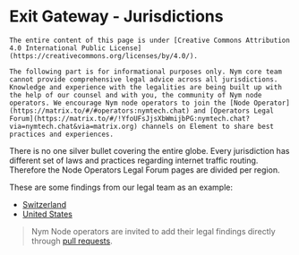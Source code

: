 # Exit Gateway - Jurisdictions

```admonish info
The entire content of this page is under [Creative Commons Attribution 4.0 International Public License](https://creativecommons.org/licenses/by/4.0/).
```

```admonish warning
The following part is for informational purposes only. Nym core team cannot provide comprehensive legal advice across all jurisdictions. Knowledge and experience with the legalities are being built up with the help of our counsel and with you, the community of Nym node operators. We encourage Nym node operators to join the [Node Operator](https://matrix.to/#/#operators:nymtech.chat) and [Operators Legal Forum](https://matrix.to/#/!YfoUFsJjsXbWmijbPG:nymtech.chat?via=nymtech.chat&via=matrix.org) channels on Element to share best practices and experiences.
```

There is no one silver bullet covering the entire globe. Every jurisdiction has different set of laws and practices regarding internet traffic routing. Therefore the Node Operators Legal Forum pages are divided per region. 

These are some findings from our legal team as an example:

- [Switzerland](swiss.md)
- [United States](united-states.md)

> Nym Node operators are invited to add their legal findings directly through [pull requests](exit-gateway.md#how-to-add-content).

